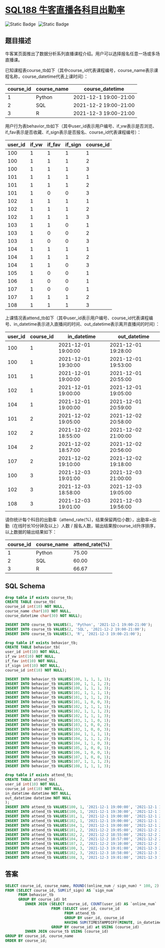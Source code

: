 # [SQL188 牛客直播各科目出勤率](https://www.nowcoder.com/practice/0cab547df4f0430b93042128f445d899?tpId=268&tags=&title=&difficulty=0&judgeStatus=0&rp=0&sourceUrl=%2Fexam%2Foj)

<div style="display:flex;">
  <img style="margin-right: 8px;" alt="Static Badge" src="https://img.shields.io/badge/%E9%9A%BE%E5%BA%A6-%E8%BE%83%E9%9A%BE-%23e46c5d">
  <img style="margin-right: 8px;" alt="Static Badge" src="https://img.shields.io/badge/%E6%95%B0%E6%8D%AE%E5%BA%93-%23b1b3b8?style=flat">
</div>

## 题目描述

牛客某页面推出了数据分析系列直播课程介绍。用户可以选择报名任意一场或多场直播课。

已知课程表course_tb如下（其中course_id代表课程编号，course_name表示课程名称，course_datetime代表上课时间）：

| course_id | course_name | course_datetime       |
| --------- | ----------- | --------------------- |
| 1         | Python      | 2021-12-1 19:00-21:00 |
| 2         | SQL         | 2021-12-2 19:00-21:00 |
| 3         | R           | 2021-12-3 19:00-21:00 |

用户行为表behavior_tb如下（其中user_id表示用户编号、if_vw表示是否浏览、if_fav表示是否收藏、if_sign表示是否报名、course_id代表课程编号）：

| user_id | if_vw | if_fav | if_sign | course_id |
| ------- | ----- | ------ | ------- | --------- |
| 100     | 1     | 1      | 1       | 1         |
| 100     | 1     | 1      | 1       | 2         |
| 100     | 1     | 1      | 1       | 3         |
| 101     | 1     | 1      | 1       | 1         |
| 101     | 1     | 1      | 1       | 2         |
| 101     | 1     | 0      | 0       | 3         |
| 102     | 1     | 1      | 1       | 1         |
| 102     | 1     | 1      | 1       | 2         |
| 102     | 1     | 1      | 1       | 3         |
| 103     | 1     | 1      | 0       | 1         |
| 103     | 1     | 0      | 0       | 2         |
| 103     | 1     | 0      | 0       | 3         |
| 104     | 1     | 1      | 1       | 1         |
| 104     | 1     | 1      | 1       | 2         |
| 104     | 1     | 1      | 0       | 3         |
| 105     | 1     | 0      | 0       | 1         |
| 106     | 1     | 0      | 0       | 1         |
| 107     | 1     | 0      | 0       | 1         |
| 107     | 1     | 1      | 1       | 2         |
| 108     | 1     | 1      | 1       | 3         |

上课情况表attend_tb如下（其中user_id表示用户编号、course_id代表课程编号、in_datetime表示进入直播间的时间、out_datetime表示离开直播间的时间）：

| user_id | course_id | in_datetime         | out_datetime        |
| ------- | --------- | ------------------- | ------------------- |
| 100     | 1         | 2021-12-01 19:00:00 | 2021-12-01 19:28:00 |
| 100     | 1         | 2021-12-01 19:30:00 | 2021-12-01 19:53:00 |
| 101     | 1         | 2021-12-01 19:00:00 | 2021-12-01 20:55:00 |
| 102     | 1         | 2021-12-01 19:00:00 | 2021-12-01 19:05:00 |
| 104     | 1         | 2021-12-01 19:00:00 | 2021-12-01 20:59:00 |
| 101     | 2         | 2021-12-02 19:05:00 | 2021-12-02 20:58:00 |
| 102     | 2         | 2021-12-02 18:55:00 | 2021-12-02 21:00:00 |
| 104     | 2         | 2021-12-02 18:57:00 | 2021-12-02 20:56:00 |
| 107     | 2         | 2021-12-02 19:10:00 | 2021-12-02 19:18:00 |
| 100     | 3         | 2021-12-03 19:01:00 | 2021-12-03 21:00:00 |
| 102     | 3         | 2021-12-03 18:58:00 | 2021-12-03 19:05:00 |
| 108     | 3         | 2021-12-03 19:01:00 | 2021-12-03 19:56:00 |

请你统计每个科目的出勤率（attend_rate(%)，结果保留两位小数），出勤率=出勤（在线时长10分钟及以上）人数 / 报名人数，输出结果按course_id升序排序，以上数据的输出结果如下：

| course_id | course_name | attend_rate(%) |
| --------- | ----------- | -------------- |
| 1         | Python      | 75.00          |
| 2         | SQL         | 60.00          |
| 3         | R           | 66.67          |

## SQL Schema

```sql
drop table if exists course_tb;
CREATE TABLE course_tb(
course_id int(10) NOT NULL, 
course_name char(10) NOT NULL,
course_datetime char(30) NOT NULL);

INSERT INTO course_tb VALUES(1, 'Python', '2021-12-1 19:00-21:00');
INSERT INTO course_tb VALUES(2, 'SQL', '2021-12-2 19:00-21:00');
INSERT INTO course_tb VALUES(3, 'R', '2021-12-3 19:00-21:00');

drop table if exists behavior_tb;
CREATE TABLE behavior_tb(
user_id int(10) NOT NULL, 
if_vw int(10) NOT NULL,
if_fav int(10) NOT NULL,
if_sign int(10) NOT NULL,
course_id int(10) NOT NULL);

INSERT INTO behavior_tb VALUES(100, 1, 1, 1, 1);
INSERT INTO behavior_tb VALUES(100, 1, 1, 1, 2);
INSERT INTO behavior_tb VALUES(100, 1, 1, 1, 3);
INSERT INTO behavior_tb VALUES(101, 1, 1, 1, 1);
INSERT INTO behavior_tb VALUES(101, 1, 1, 1, 2);
INSERT INTO behavior_tb VALUES(101, 1, 0, 0, 3);
INSERT INTO behavior_tb VALUES(102, 1, 1, 1, 1);
INSERT INTO behavior_tb VALUES(102, 1, 1, 1, 2);
INSERT INTO behavior_tb VALUES(102, 1, 1, 1, 3);
INSERT INTO behavior_tb VALUES(103, 1, 1, 0, 1);
INSERT INTO behavior_tb VALUES(103, 1, 0, 0, 2);
INSERT INTO behavior_tb VALUES(103, 1, 0, 0, 3);
INSERT INTO behavior_tb VALUES(104, 1, 1, 1, 1);
INSERT INTO behavior_tb VALUES(104, 1, 1, 1, 2);
INSERT INTO behavior_tb VALUES(104, 1, 1, 0, 3);
INSERT INTO behavior_tb VALUES(105, 1, 0, 0, 1);
INSERT INTO behavior_tb VALUES(106, 1, 0, 0, 1);
INSERT INTO behavior_tb VALUES(107, 1, 0, 0, 1);
INSERT INTO behavior_tb VALUES(107, 1, 1, 1, 2);
INSERT INTO behavior_tb VALUES(108, 1, 1, 1, 3);

drop table if exists attend_tb;
CREATE TABLE attend_tb(
user_id int(10) NOT NULL, 
course_id int(10) NOT NULL,
in_datetime datetime NOT NULL,
out_datetime datetime NOT NULL
);
INSERT INTO attend_tb VALUES(100, 1, '2021-12-1 19:00:00', '2021-12-1 19:28:00');
INSERT INTO attend_tb VALUES(100, 1, '2021-12-1 19:30:00', '2021-12-1 19:53:00');
INSERT INTO attend_tb VALUES(101, 1, '2021-12-1 19:00:00', '2021-12-1 20:55:00');
INSERT INTO attend_tb VALUES(102, 1, '2021-12-1 19:00:00', '2021-12-1 19:05:00');
INSERT INTO attend_tb VALUES(104, 1, '2021-12-1 19:00:00', '2021-12-1 20:59:00');
INSERT INTO attend_tb VALUES(101, 2, '2021-12-2 19:05:00', '2021-12-2 20:58:00');
INSERT INTO attend_tb VALUES(102, 2, '2021-12-2 18:55:00', '2021-12-2 21:00:00');
INSERT INTO attend_tb VALUES(104, 2, '2021-12-2 18:57:00', '2021-12-2 20:56:00');
INSERT INTO attend_tb VALUES(107, 2, '2021-12-2 19:10:00', '2021-12-2 19:18:00');
INSERT INTO attend_tb VALUES(100, 3, '2021-12-3 19:01:00', '2021-12-3 21:00:00');
INSERT INTO attend_tb VALUES(102, 3, '2021-12-3 18:58:00', '2021-12-3 19:05:00');
INSERT INTO attend_tb VALUES(108, 3, '2021-12-3 19:01:00', '2021-12-3 19:56:00');
```

## 答案

```sql
SELECT course_id, course_name, ROUND((online_num / sign_num) * 100, 2) AS `attend_rate(%)`
FROM (SELECT course_id, SUM(if_sign) AS `sign_num`
      FROM behavior_tb
      GROUP BY course_id) bt
         INNER JOIN (SELECT course_id, COUNT(user_id) AS `online_num`
                     FROM (SELECT user_id, course_id
                           FROM attend_tb
                           GROUP BY user_id, course_id
                           HAVING SUM(TIMESTAMPDIFF(MINUTE, in_datetime, out_datetime)) >= 10) t
                     GROUP BY course_id) at USING (course_id)
         INNER JOIN course_tb USING (course_id)
GROUP BY course_id, course_name
ORDER BY course_id;
```

